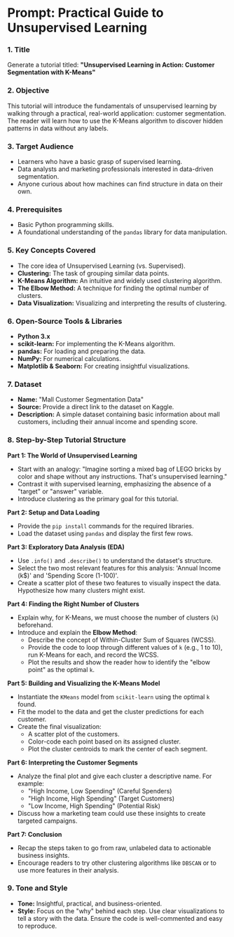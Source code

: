 # Prompt: Practical Guide to Unsupervised Learning

### 1. Title
Generate a tutorial titled: **"Unsupervised Learning in Action: Customer Segmentation with K-Means"**

### 2. Objective
This tutorial will introduce the fundamentals of unsupervised learning by walking through a practical, real-world application: customer segmentation. The reader will learn how to use the K-Means algorithm to discover hidden patterns in data without any labels.

### 3. Target Audience
*   Learners who have a basic grasp of supervised learning.
*   Data analysts and marketing professionals interested in data-driven segmentation.
*   Anyone curious about how machines can find structure in data on their own.

### 4. Prerequisites
*   Basic Python programming skills.
*   A foundational understanding of the `pandas` library for data manipulation.

### 5. Key Concepts Covered
*   The core idea of Unsupervised Learning (vs. Supervised).
*   **Clustering:** The task of grouping similar data points.
*   **K-Means Algorithm:** An intuitive and widely used clustering algorithm.
*   **The Elbow Method:** A technique for finding the optimal number of clusters.
*   **Data Visualization:** Visualizing and interpreting the results of clustering.

### 6. Open-Source Tools & Libraries
*   **Python 3.x**
*   **scikit-learn:** For implementing the K-Means algorithm.
*   **pandas:** For loading and preparing the data.
*   **NumPy:** For numerical calculations.
*   **Matplotlib & Seaborn:** For creating insightful visualizations.

### 7. Dataset
*   **Name:** "Mall Customer Segmentation Data"
*   **Source:** Provide a direct link to the dataset on Kaggle.
*   **Description:** A simple dataset containing basic information about mall customers, including their annual income and spending score.

### 8. Step-by-Step Tutorial Structure

**Part 1: The World of Unsupervised Learning**
*   Start with an analogy: "Imagine sorting a mixed bag of LEGO bricks by color and shape without any instructions. That's unsupervised learning."
*   Contrast it with supervised learning, emphasizing the absence of a "target" or "answer" variable.
*   Introduce clustering as the primary goal for this tutorial.

**Part 2: Setup and Data Loading**
*   Provide the `pip install` commands for the required libraries.
*   Load the dataset using `pandas` and display the first few rows.

**Part 3: Exploratory Data Analysis (EDA)**
*   Use `.info()` and `.describe()` to understand the dataset's structure.
*   Select the two most relevant features for this analysis: 'Annual Income (k$)' and 'Spending Score (1-100)'.
*   Create a scatter plot of these two features to visually inspect the data. Hypothesize how many clusters might exist.

**Part 4: Finding the Right Number of Clusters**
*   Explain why, for K-Means, we must choose the number of clusters (`k`) beforehand.
*   Introduce and explain the **Elbow Method**:
    *   Describe the concept of Within-Cluster Sum of Squares (WCSS).
    *   Provide the code to loop through different values of `k` (e.g., 1 to 10), run K-Means for each, and record the WCSS.
    *   Plot the results and show the reader how to identify the "elbow point" as the optimal `k`.

**Part 5: Building and Visualizing the K-Means Model**
*   Instantiate the `KMeans` model from `scikit-learn` using the optimal `k` found.
*   Fit the model to the data and get the cluster predictions for each customer.
*   Create the final visualization:
    *   A scatter plot of the customers.
    *   Color-code each point based on its assigned cluster.
    *   Plot the cluster centroids to mark the center of each segment.

**Part 6: Interpreting the Customer Segments**
*   Analyze the final plot and give each cluster a descriptive name. For example:
    *   "High Income, Low Spending" (Careful Spenders)
    *   "High Income, High Spending" (Target Customers)
    *   "Low Income, High Spending" (Potential Risk)
*   Discuss how a marketing team could use these insights to create targeted campaigns.

**Part 7: Conclusion**
*   Recap the steps taken to go from raw, unlabeled data to actionable business insights.
*   Encourage readers to try other clustering algorithms like `DBSCAN` or to use more features in their analysis.

### 9. Tone and Style
*   **Tone:** Insightful, practical, and business-oriented.
*   **Style:** Focus on the "why" behind each step. Use clear visualizations to tell a story with the data. Ensure the code is well-commented and easy to reproduce.
